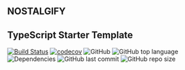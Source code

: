 ## NOSTALGIFY
## TypeScript Starter Template

[![Build Status](https://travis-ci.com/LockedUp-Coders/nostalgify.svg?branch=master)](https://travis-ci.com/LockedUp-Coders/nostalgify)
[![codecov](https://codecov.io/gh/LockedUp-Coders/nostalgify/branch/master/graph/badge.svg)](https://codecov.io/gh/LockedUp-Coders/nostalgify)
![GitHub](https://img.shields.io/github/license/LockedUp-Coders/nostalgify)
![GitHub top language](https://img.shields.io/github/languages/top/LockedUp-Coders/nostalgify)
![Dependencies](https://img.shields.io/david/LockedUp-Coders/nostalgify)
![GitHub last commit](https://img.shields.io/github/last-commit/LockedUp-Coders/nostalgify)
![GitHub repo size](https://img.shields.io/github/repo-size/LockedUp-Coders/nostalgify)

